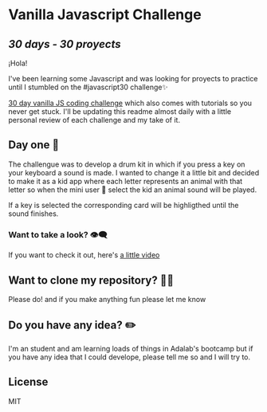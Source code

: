 
# Vanilla Javascript Challenge
## _30 days - 30 proyects_

¡Hola!

I've been learning some Javascript and was looking for proyects to practice until I stumbled on the #javascript30 challenge✨

[30 day vanilla JS coding challenge](https://javascript30.com/) which also comes with tutorials so you never get stuck. I'll be updating this readme almost daily with a little personal review of each challenge and my take of it. 


## Day one 📅

The challengue was to develop a drum kit in which if you press a key on your keyboard a sound is made. I wanted to change it a little bit and decided to make it as a  kid app where each letter represents an animal with that letter so when the mini user 👧 select the kid an animal sound will be played.

If a key is selected the corresponding card will be  highligthed until the sound finishes.

### Want to take a look? 👁️‍🗨️

If you want to check it out, here's [a little video ](https://drive.google.com/file/d/1n2c1bkdPlsDnuXKuXaq42o301h0QIwGh/preview)



## Want to clone my repository? 🐑🐑

Please do! and if you make anything fun please let me know

## Do you have any idea? ✏️
I'm an student and am learning loads of things in Adalab's bootcamp but if you have any idea that I could develope, please tell me so and I will try to.

## License

MIT
